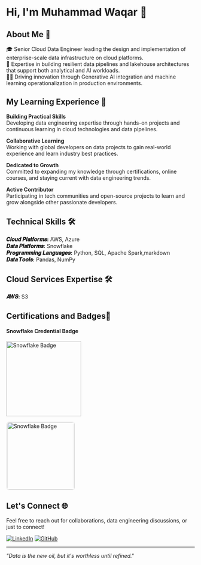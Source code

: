 # Hi, I'm Muhammad Waqar 👋

## About Me 🚀

🎓 Senior Cloud Data Engineer leading the design and implementation of enterprise-scale data infrastructure on cloud platforms.  
🔨 Expertise in building resilient data pipelines and lakehouse architectures that support both analytical and AI workloads.  
👨‍💻 Driving innovation through Generative AI integration and machine learning operationalization in production environments.
## My Learning Experience 🙌

**Building Practical Skills**  
Developing data engineering expertise through hands-on projects and continuous learning in cloud technologies and data pipelines.

**Collaborative Learning**  
Working with global developers on data projects to gain real-world experience and learn industry best practices.

**Dedicated to Growth**  
Committed to expanding my knowledge through certifications, online courses, and staying current with data engineering trends.

**Active Contributor**  
Participating in tech communities and open-source projects to learn and grow alongside other passionate developers.

## Technical Skills 🛠️

**𝑪𝒍𝒐𝒖𝒅 𝑷𝒍𝒂𝒕𝒇𝒐𝒓𝒎𝒔:** AWS, Azure  
**𝑫𝒂𝒕𝒂 𝑷𝒍𝒂𝒕𝒇𝒐𝒓𝒎𝒔:** Snowflake  
**𝑷𝒓𝒐𝒈𝒓𝒂𝒎𝒎𝒊𝒏𝒈 𝑳𝒂𝒏𝒈𝒖𝒂𝒈𝒆𝒔:** Python, SQL, Apache Spark,markdown  
**𝑫𝒂𝒕𝒂 𝑻𝒐𝒐𝒍𝒔:** Pandas, NumPy  

## Cloud Services Expertise 🛠️

**𝑨𝑾𝑺:** S3

## Certifications and Badges📜
#### Snowflake Credential Badge

<img src="https://api.accredible.com/v1/credential/generate_baked_badge?credential_id=157658884" 
     alt="Snowflake Badge" 
     width="200"
     title="Snowflake Data Engineering Certification">

<img src="https://api.accredible.com/v1/credential/generate_baked_badge?credential_id=159624165" 
     alt="Snowflake Badge" 
     width="180"
     style="border-radius: 8px; border: 2px solid #f0f0f0;">



## Let's Connect 🌐

Feel free to reach out for collaborations, data engineering discussions, or just to connect!

[![LinkedIn](https://img.shields.io/badge/LinkedIn-Muhammad_Waqar-blue?style=flat&logo=linkedin)](https://www.linkedin.com/in/muhammad-waqar-9b4584233/)
[![GitHub](https://img.shields.io/badge/GitHub-MuhammadWaqar7-black?style=flat&logo=github)](https://github.com/MuhammadWaqar7)

---

*"Data is the new oil, but it's worthless until refined."*
